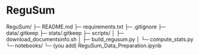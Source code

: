 # ReguSum


ReguSum/
├─ README.md
├─ requirements.txt
├─ .gitignore
├─ data/.gitkeep
├─ stats/.gitkeep
├─ scripts/
│  ├─ download_documentsinfo.sh
│  ├─ build_regusum.py
│  └─ compute_stats.py
└─ notebooks/
   └─ (you add) ReguSum_Data_Preparation.ipynb
